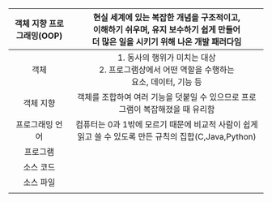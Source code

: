 
| <center>객체 지향 프로그래밍(OOP)</center> | 현실 세계에 있는 복잡한 개념을 구조적이고,<br>이해하기 쉬우며, 유지 보수하기 쉽게 만들어<br>더 많은 일을 시키기 위해 나온 개발 패러다임 |
| :-------------------------------: | :-------------------------------------------------------------------------------: |
|        <center>객체</center>        |        1. 동사의 행위가 미치는 대상<br>2. 프로그램상에서 어떤 역할을 수행하는<br>      요소, 데이터, 기능 등         |
|      <center>객체 지향</center>       |                   객체를 조합하여 여러 기능을 덧붙일 수 있으므로 프로그램이 복잡해졌을 때 유리함                    |
|             프로그래밍 언어              |        컴퓨터는 0과 1밖에 모르기 때문에 비교적 사람이 쉽게 읽고 쓸 수 있도록 만든 규칙의 집합(C,Java,Python)         |
|               프로그램                |                                                                                   |
|               소스 코드               |                                                                                   |
|               소스 파일               |                                                                                   |
|                                   |                                                                                   |
